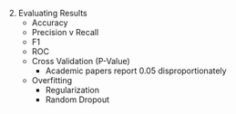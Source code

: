 2. Evaluating Results
    - Accuracy
    - Precision v Recall
    - F1
    - ROC
    - Cross Validation (P-Value)
        - Academic papers report 0.05 disproportionately
    - Overfitting
        - Regularization
        - Random Dropout